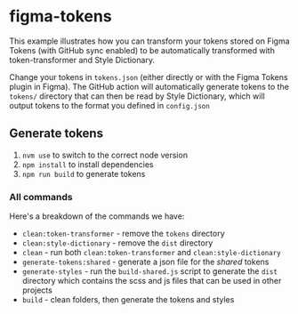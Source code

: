 # figma-tokens 

This example illustrates how you can transform your tokens stored on Figma Tokens (with GitHub sync enabled) to be automatically transformed with token-transformer and Style Dictionary.

Change your tokens in `tokens.json` (either directly or with the Figma Tokens plugin in Figma). The GitHub action will automatically generate tokens to the `tokens/` directory that can then be read by Style Dictionary, which will output tokens to the format you defined in `config.json`

## Generate tokens

1. `nvm use` to switch to the correct node version
2. `npm install` to install dependencies
3. `npm run build` to generate tokens

### All commands

Here's a breakdown of the commands we have:

* `clean:token-transformer` - remove the `tokens` directory
* `clean:style-dictionary` - remove the `dist` directory
* `clean` - run both `clean:token-transformer` and `clean:style-dictionary`
* `generate-tokens:shared` - generate a json file for the *shared* tokens
* `generate-styles` - run the `build-shared.js` script to generate the `dist` directory which contains the scss and js files that can be used in other projects
* `build` - clean folders, then generate the tokens and styles
